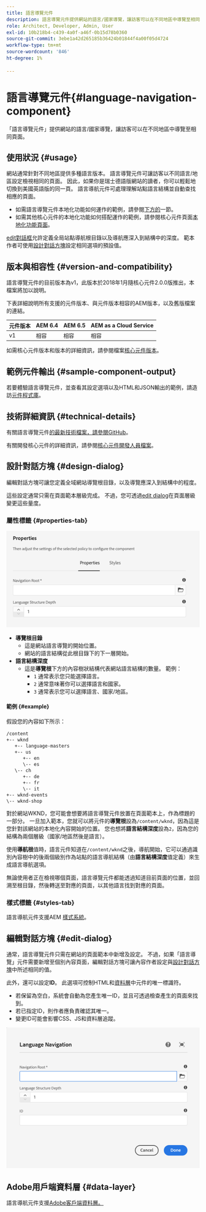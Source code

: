```yaml
---
title: 語言導覽元件
description: 語言導覽元件提供網站的語言/國家導覽，讓訪客可以在不同地區中導覽至相同頁面。
role: Architect, Developer, Admin, User
exl-id: 10b218b4-c439-4a0f-a46f-0b15d78b0360
source-git-commit: 3ebe1a42d265185b36424b01844f4a00f05d4724
workflow-type: tm+mt
source-wordcount: '846'
ht-degree: 1%

---
```


# 語言導覽元件{#language-navigation-component}

「語言導覽元件」提供網站的語言/國家導覽，讓訪客可以在不同地區中導覽至相同頁面。

## 使用狀況 {#usage}

網站通常針對不同地區提供多種語言版本。 語言導覽元件可讓訪客以不同語言/地區設定檢視相同的頁面。 因此，如果你是瑞士德語版網站的讀者，你可以輕鬆地切換到美國英語版的同一頁。 語言導航元件可處理理解站點語言結構並自動查找相應的頁面。

* 如需語言導覽元件本地化功能如何運作的範例，請參閱[下方的](#example)一節。
* 如需其他核心元件的本地化功能如何搭配運作的範例，請參閱核心元件頁面[本地化功能頁面](/help/get-started/localization.md)。

[edit對話框](#edit-dialog)允許定義全局站點導航根目錄以及導航應深入到結構中的深度。 範本作者可使用[設計對話方塊](#design-dialog)設定相同選項的預設值。

## 版本與相容性 {#version-and-compatibility}

語言導覽元件的目前版本為v1，此版本於2018年1月隨核心元件2.0.0版推出，本檔案將加以說明。

下表詳細說明所有支援的元件版本、與元件版本相容的AEM版本，以及舊版檔案的連結。

| 元件版本 | AEM 6.4 | AEM 6.5 | AEM as a Cloud Service  |
|--- |--- |--- |---|
| v1 | 相容 | 相容 | 相容 |

如需核心元件版本和版本的詳細資訊，請參閱檔案[核心元件版本](/help/versions.md)。

## 範例元件輸出 {#sample-component-output}

若要體驗語言導覽元件，並查看其設定選項以及HTML和JSON輸出的範例，請造訪[元件程式庫](https://adobe.com/go/aem_cmp_library_langnav)。

## 技術詳細資訊 {#technical-details}

有關語言導覽元件[的最新技術檔案，請參閱GitHub](https://adobe.com/go/aem_cmp_tech_langnav_v1)。

有關開發核心元件的詳細資訊，請參閱[核心元件開發人員檔案](/help/developing/overview.md)。

## 設計對話方塊 {#design-dialog}

編輯對話方塊可讓您定義全域網站導覽根目錄，以及導覽應深入到結構中的程度。

這些設定通常只需在頁面範本層級完成。 不過，您可透過[edit dialog](#edit-dialog)在頁面層級變更這些量度。

### 屬性標籤 {#properties-tab}

![語言導航元件的設計對話框](/help/assets/language-navigation-design.png)

* **導覽根目錄**
   * 這是網站語言導覽的開始位置。
   * 網站的語言結構從此根目錄下的下一層開始。
* **語言結構深度**
   * 這是&#x200B;**導覽根**&#x200B;下方的內容樹狀結構代表網站語言結構的數量。 範例：
      * `1` 通常表示您只能選擇語言。
      * `2` 通常意味著你可以選擇語言和國家。
      * `3` 通常表示您可以選擇語言、國家/地區。

#### 範例 {#example}

假設您的內容如下所示：

```
/content
+-- wknd
   +-- language-masters
   +-- us
      +-- en
      \-- es
   \-- ch
      +-- de
      +-- fr
      \-- it
+-- wknd-events
\-- wknd-shop
```

對於網站WKND，您可能會想要將語言導覽元件放置在頁面範本上，作為標題的一部分。 一旦加入範本，您就可以將元件的&#x200B;**導覽根**&#x200B;設為`/content/wknd`，因為這是您針對該網站的本地化內容開始的位置。 您也想將&#x200B;**語言結構深度**&#x200B;設為`2`，因為您的結構為兩個層級（國家/地區然後是語言）。

使用&#x200B;**導航根**&#x200B;值時，語言元件知道在`/content/wknd`之後，導航開始，它可以通過識別內容樹中的後兩個級別作為站點的語言導航結構（由&#x200B;**語言結構深度**&#x200B;值定義）來生成語言導航選項。

無論使用者正在檢視哪個頁面，語言導覽元件都能透過知道目前頁面的位置，並回溯至根目錄，然後轉送至對應的頁面，以其他語言找到對應的頁面。

### 樣式標籤 {#styles-tab}

語言導航元件支援AEM [樣式系統](/help/get-started/authoring.md#component-styling)。

## 編輯對話方塊 {#edit-dialog}

通常，語言導覽元件只需在網站的頁面範本中新增及設定。 不過，如果「語言導覽」元件需要新增至個別內容頁面，編輯對話方塊可讓內容作者設定與[設計對話方塊](#design-dialog)中所述相同的值。

此外，還可以設定&#x200B;**ID**。 此選項可控制HTML和[資料層](/help/developing/data-layer/overview.md)中元件的唯一標識符。

* 若保留為空白，系統會自動為您產生唯一ID，並且可透過檢查產生的頁面來找到。
* 若已指定ID，則作者應負責確認其唯一。
* 變更ID可能會影響CSS、JS和資料層追蹤。

![語言導航元件的編輯對話框](/help/assets/language-navigation-edit.png)

## Adobe用戶端資料層 {#data-layer}

語言導航元件支援[Adobe客戶端資料層。](/help/developing/data-layer/overview.md)
